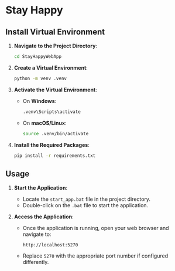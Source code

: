 # Stay Happy

## Install Virtual Environment

1. **Navigate to the Project Directory**:
    ```bash
    cd StayHappyWebApp
    ```

2. **Create a Virtual Environment**:
    ```bash
    python -m venv .venv
    ```

3. **Activate the Virtual Environment**:
    - On **Windows**:
        ```bash
        .venv\Scripts\activate
        ```
    - On **macOS/Linux**:
        ```bash
        source .venv/bin/activate
        ```

4. **Install the Required Packages**:
    ```bash
    pip install -r requirements.txt
    ```


## Usage

1. **Start the Application**:
   - Locate the `start_app.bat` file in the project directory.
   - Double-click on the `.bat` file to start the application.

2. **Access the Application**:
   - Once the application is running, open your web browser and navigate to:
     ```
     http://localhost:5270
     ```
   - Replace `5270` with the appropriate port number if configured differently.